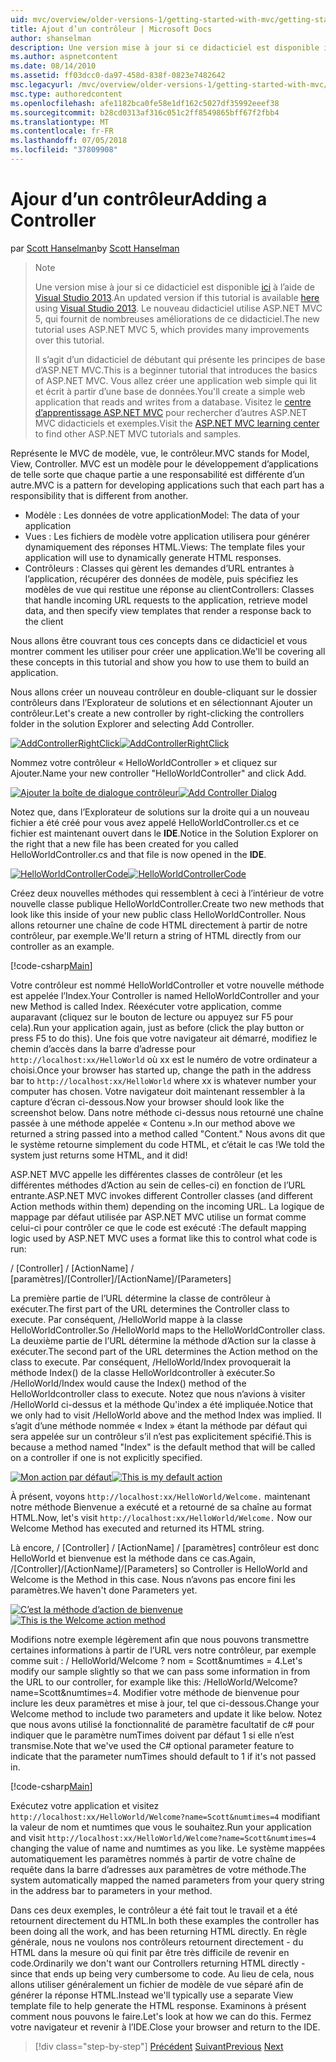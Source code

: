```yaml
---
uid: mvc/overview/older-versions-1/getting-started-with-mvc/getting-started-with-mvc-part2
title: Ajout d’un contrôleur | Microsoft Docs
author: shanselman
description: Une version mise à jour si ce didacticiel est disponible ici à l’aide de Visual Studio 2013. Le nouveau didacticiel utilise ASP.NET MVC 5, qui fournit de nombreuses améliorations de t...
ms.author: aspnetcontent
ms.date: 08/14/2010
ms.assetid: ff03dcc0-da97-458d-838f-0823e7482642
msc.legacyurl: /mvc/overview/older-versions-1/getting-started-with-mvc/getting-started-with-mvc-part2
msc.type: authoredcontent
ms.openlocfilehash: afe1182bca0fe58e1df162c5027df35992eeef38
ms.sourcegitcommit: b28cd0313af316c051c2ff8549865bff67f2fbb4
ms.translationtype: MT
ms.contentlocale: fr-FR
ms.lasthandoff: 07/05/2018
ms.locfileid: "37809908"
---
```

<a name="adding-a-controller"></a><span data-ttu-id="ae7a6-104">Ajour d’un contrôleur</span><span class="sxs-lookup"><span data-stu-id="ae7a6-104">Adding a Controller</span></span>
====================
<span data-ttu-id="ae7a6-105">par [Scott Hanselman](https://github.com/shanselman)</span><span class="sxs-lookup"><span data-stu-id="ae7a6-105">by [Scott Hanselman](https://github.com/shanselman)</span></span>

> > [!NOTE]
> > <span data-ttu-id="ae7a6-106">Une version mise à jour si ce didacticiel est disponible [ici](../../getting-started/introduction/getting-started.md) à l’aide de [Visual Studio 2013](https://www.microsoft.com/visualstudio/eng/2013-downloads).</span><span class="sxs-lookup"><span data-stu-id="ae7a6-106">An updated version if this tutorial is available [here](../../getting-started/introduction/getting-started.md) using [Visual Studio 2013](https://www.microsoft.com/visualstudio/eng/2013-downloads).</span></span> <span data-ttu-id="ae7a6-107">Le nouveau didacticiel utilise ASP.NET MVC 5, qui fournit de nombreuses améliorations de ce didacticiel.</span><span class="sxs-lookup"><span data-stu-id="ae7a6-107">The new tutorial uses ASP.NET MVC 5, which provides many improvements over this tutorial.</span></span>
> 
> 
> <span data-ttu-id="ae7a6-108">Il s’agit d’un didacticiel de débutant qui présente les principes de base d’ASP.NET MVC.</span><span class="sxs-lookup"><span data-stu-id="ae7a6-108">This is a beginner tutorial that introduces the basics of ASP.NET MVC.</span></span> <span data-ttu-id="ae7a6-109">Vous allez créer une application web simple qui lit et écrit à partir d’une base de données.</span><span class="sxs-lookup"><span data-stu-id="ae7a6-109">You'll create a simple web application that reads and writes from a database.</span></span> <span data-ttu-id="ae7a6-110">Visitez le [centre d’apprentissage ASP.NET MVC](../../../index.md) pour rechercher d’autres ASP.NET MVC didacticiels et exemples.</span><span class="sxs-lookup"><span data-stu-id="ae7a6-110">Visit the [ASP.NET MVC learning center](../../../index.md) to find other ASP.NET MVC tutorials and samples.</span></span>


<span data-ttu-id="ae7a6-111">Représente le MVC de modèle, vue, le contrôleur.</span><span class="sxs-lookup"><span data-stu-id="ae7a6-111">MVC stands for Model, View, Controller.</span></span> <span data-ttu-id="ae7a6-112">MVC est un modèle pour le développement d’applications de telle sorte que chaque partie a une responsabilité est différente d’un autre.</span><span class="sxs-lookup"><span data-stu-id="ae7a6-112">MVC is a pattern for developing applications such that each part has a responsibility that is different from another.</span></span>

- <span data-ttu-id="ae7a6-113">Modèle : Les données de votre application</span><span class="sxs-lookup"><span data-stu-id="ae7a6-113">Model: The data of your application</span></span>
- <span data-ttu-id="ae7a6-114">Vues : Les fichiers de modèle votre application utilisera pour générer dynamiquement des réponses HTML.</span><span class="sxs-lookup"><span data-stu-id="ae7a6-114">Views: The template files your application will use to dynamically generate HTML responses.</span></span>
- <span data-ttu-id="ae7a6-115">Contrôleurs : Classes qui gèrent les demandes d’URL entrantes à l’application, récupérer des données de modèle, puis spécifiez les modèles de vue qui restitue une réponse au client</span><span class="sxs-lookup"><span data-stu-id="ae7a6-115">Controllers: Classes that handle incoming URL requests to the application, retrieve model data, and then specify view templates that render a response back to the client</span></span>

<span data-ttu-id="ae7a6-116">Nous allons être couvrant tous ces concepts dans ce didacticiel et vous montrer comment les utiliser pour créer une application.</span><span class="sxs-lookup"><span data-stu-id="ae7a6-116">We'll be covering all these concepts in this tutorial and show you how to use them to build an application.</span></span>

<span data-ttu-id="ae7a6-117">Nous allons créer un nouveau contrôleur en double-cliquant sur le dossier contrôleurs dans l’Explorateur de solutions et en sélectionnant Ajouter un contrôleur.</span><span class="sxs-lookup"><span data-stu-id="ae7a6-117">Let's create a new controller by right-clicking the controllers folder in the solution Explorer and selecting Add Controller.</span></span>

<span data-ttu-id="ae7a6-118">[![AddControllerRightClick](getting-started-with-mvc-part2/_static/image2.png)](getting-started-with-mvc-part2/_static/image1.png)</span><span class="sxs-lookup"><span data-stu-id="ae7a6-118">[![AddControllerRightClick](getting-started-with-mvc-part2/_static/image2.png)](getting-started-with-mvc-part2/_static/image1.png)</span></span>

<span data-ttu-id="ae7a6-119">Nommez votre contrôleur « HelloWorldController » et cliquez sur Ajouter.</span><span class="sxs-lookup"><span data-stu-id="ae7a6-119">Name your new controller "HelloWorldController" and click Add.</span></span>

<span data-ttu-id="ae7a6-120">[![Ajouter la boîte de dialogue contrôleur](getting-started-with-mvc-part2/_static/image4.png)](getting-started-with-mvc-part2/_static/image3.png)</span><span class="sxs-lookup"><span data-stu-id="ae7a6-120">[![Add Controller Dialog](getting-started-with-mvc-part2/_static/image4.png)](getting-started-with-mvc-part2/_static/image3.png)</span></span>

<span data-ttu-id="ae7a6-121">Notez que, dans l’Explorateur de solutions sur la droite qui a un nouveau fichier a été créé pour vous avez appelé HelloWorldController.cs et ce fichier est maintenant ouvert dans le **IDE**.</span><span class="sxs-lookup"><span data-stu-id="ae7a6-121">Notice in the Solution Explorer on the right that a new file has been created for you called HelloWorldController.cs and that file is now opened in the **IDE**.</span></span>

<span data-ttu-id="ae7a6-122">[![HelloWorldControllerCode](getting-started-with-mvc-part2/_static/image6.png)](getting-started-with-mvc-part2/_static/image5.png)</span><span class="sxs-lookup"><span data-stu-id="ae7a6-122">[![HelloWorldControllerCode](getting-started-with-mvc-part2/_static/image6.png)](getting-started-with-mvc-part2/_static/image5.png)</span></span>

<span data-ttu-id="ae7a6-123">Créez deux nouvelles méthodes qui ressemblent à ceci à l’intérieur de votre nouvelle classe publique HelloWorldController.</span><span class="sxs-lookup"><span data-stu-id="ae7a6-123">Create two new methods that look like this inside of your new public class HelloWorldController.</span></span> <span data-ttu-id="ae7a6-124">Nous allons retourner une chaîne de code HTML directement à partir de notre contrôleur, par exemple.</span><span class="sxs-lookup"><span data-stu-id="ae7a6-124">We'll return a string of HTML directly from our controller as an example.</span></span>

[!code-csharp[Main](getting-started-with-mvc-part2/samples/sample1.cs)]

<span data-ttu-id="ae7a6-125">Votre contrôleur est nommé HelloWorldController et votre nouvelle méthode est appelée l’Index.</span><span class="sxs-lookup"><span data-stu-id="ae7a6-125">Your Controller is named HelloWorldController and your new Method is called Index.</span></span> <span data-ttu-id="ae7a6-126">Réexécuter votre application, comme auparavant (cliquez sur le bouton de lecture ou appuyez sur F5 pour cela).</span><span class="sxs-lookup"><span data-stu-id="ae7a6-126">Run your application again, just as before (click the play button or press F5 to do this).</span></span> <span data-ttu-id="ae7a6-127">Une fois que votre navigateur ait démarré, modifiez le chemin d’accès dans la barre d’adresse pour `http://localhost:xx/HelloWorld` où xx est le numéro de votre ordinateur a choisi.</span><span class="sxs-lookup"><span data-stu-id="ae7a6-127">Once your browser has started up, change the path in the address bar to `http://localhost:xx/HelloWorld` where xx is whatever number your computer has chosen.</span></span> <span data-ttu-id="ae7a6-128">Votre navigateur doit maintenant ressembler à la capture d’écran ci-dessous.</span><span class="sxs-lookup"><span data-stu-id="ae7a6-128">Now your browser should look like the screenshot below.</span></span> <span data-ttu-id="ae7a6-129">Dans notre méthode ci-dessus nous retourné une chaîne passée à une méthode appelée « Contenu ».</span><span class="sxs-lookup"><span data-stu-id="ae7a6-129">In our method above we returned a string passed into a method called "Content."</span></span> <span data-ttu-id="ae7a6-130">Nous avons dit que le système retourne simplement du code HTML, et c’était le cas !</span><span class="sxs-lookup"><span data-stu-id="ae7a6-130">We told the system just returns some HTML, and it did!</span></span>

<span data-ttu-id="ae7a6-131">ASP.NET MVC appelle les différentes classes de contrôleur (et les différentes méthodes d’Action au sein de celles-ci) en fonction de l’URL entrante.</span><span class="sxs-lookup"><span data-stu-id="ae7a6-131">ASP.NET MVC invokes different Controller classes (and different Action methods within them) depending on the incoming URL.</span></span> <span data-ttu-id="ae7a6-132">La logique de mappage par défaut utilisée par ASP.NET MVC utilise un format comme celui-ci pour contrôler ce que le code est exécuté :</span><span class="sxs-lookup"><span data-stu-id="ae7a6-132">The default mapping logic used by ASP.NET MVC uses a format like this to control what code is run:</span></span>

<span data-ttu-id="ae7a6-133">/ [Controller] / [ActionName] / [paramètres]</span><span class="sxs-lookup"><span data-stu-id="ae7a6-133">/[Controller]/[ActionName]/[Parameters]</span></span>

<span data-ttu-id="ae7a6-134">La première partie de l’URL détermine la classe de contrôleur à exécuter.</span><span class="sxs-lookup"><span data-stu-id="ae7a6-134">The first part of the URL determines the Controller class to execute.</span></span> <span data-ttu-id="ae7a6-135">Par conséquent, /HelloWorld mappe à la classe HelloWorldController.</span><span class="sxs-lookup"><span data-stu-id="ae7a6-135">So /HelloWorld maps to the HelloWorldController class.</span></span> <span data-ttu-id="ae7a6-136">La deuxième partie de l’URL détermine la méthode d’Action sur la classe à exécuter.</span><span class="sxs-lookup"><span data-stu-id="ae7a6-136">The second part of the URL determines the Action method on the class to execute.</span></span> <span data-ttu-id="ae7a6-137">Par conséquent, /HelloWorld/Index provoquerait la méthode Index() de la classe HelloWorldcontroller à exécuter.</span><span class="sxs-lookup"><span data-stu-id="ae7a6-137">So /HelloWorld/Index would cause the Index() method of the HelloWorldcontroller class to execute.</span></span> <span data-ttu-id="ae7a6-138">Notez que nous n’avions à visiter /HelloWorld ci-dessus et la méthode Qu'index a été impliquée.</span><span class="sxs-lookup"><span data-stu-id="ae7a6-138">Notice that we only had to visit /HelloWorld above and the method Index was implied.</span></span> <span data-ttu-id="ae7a6-139">Il s’agit d’une méthode nommée « Index » étant la méthode par défaut qui sera appelée sur un contrôleur s’il n’est pas explicitement spécifié.</span><span class="sxs-lookup"><span data-stu-id="ae7a6-139">This is because a method named "Index" is the default method that will be called on a controller if one is not explicitly specified.</span></span>

<span data-ttu-id="ae7a6-140">[![Mon action par défaut](getting-started-with-mvc-part2/_static/image8.png)](getting-started-with-mvc-part2/_static/image7.png)</span><span class="sxs-lookup"><span data-stu-id="ae7a6-140">[![This is my default action](getting-started-with-mvc-part2/_static/image8.png)](getting-started-with-mvc-part2/_static/image7.png)</span></span>

<span data-ttu-id="ae7a6-141">À présent, voyons `http://localhost:xx/HelloWorld/Welcome.` maintenant notre méthode Bienvenue a exécuté et a retourné de sa chaîne au format HTML.</span><span class="sxs-lookup"><span data-stu-id="ae7a6-141">Now, let's visit `http://localhost:xx/HelloWorld/Welcome.` Now our Welcome Method has executed and returned its HTML string.</span></span>

<span data-ttu-id="ae7a6-142">Là encore, / [Controller] / [ActionName] / [paramètres] contrôleur est donc HelloWorld et bienvenue est la méthode dans ce cas.</span><span class="sxs-lookup"><span data-stu-id="ae7a6-142">Again, /[Controller]/[ActionName]/[Parameters] so Controller is HelloWorld and Welcome is the Method in this case.</span></span> <span data-ttu-id="ae7a6-143">Nous n’avons pas encore fini les paramètres.</span><span class="sxs-lookup"><span data-stu-id="ae7a6-143">We haven't done Parameters yet.</span></span>

<span data-ttu-id="ae7a6-144">[![C’est la méthode d’action de bienvenue](getting-started-with-mvc-part2/_static/image10.png)](getting-started-with-mvc-part2/_static/image9.png)</span><span class="sxs-lookup"><span data-stu-id="ae7a6-144">[![This is the Welcome action method](getting-started-with-mvc-part2/_static/image10.png)](getting-started-with-mvc-part2/_static/image9.png)</span></span>

<span data-ttu-id="ae7a6-145">Modifions notre exemple légèrement afin que nous pouvons transmettre certaines informations à partir de l’URL vers notre contrôleur, par exemple comme suit : / HelloWorld/Welcome ? nom = Scott&amp;numtimes = 4.</span><span class="sxs-lookup"><span data-stu-id="ae7a6-145">Let's modify our sample slightly so that we can pass some information in from the URL to our controller, for example like this: /HelloWorld/Welcome?name=Scott&amp;numtimes=4.</span></span> <span data-ttu-id="ae7a6-146">Modifier votre méthode de bienvenue pour inclure les deux paramètres et mise à jour, tel que ci-dessous.</span><span class="sxs-lookup"><span data-stu-id="ae7a6-146">Change your Welcome method to include two parameters and update it like below.</span></span> <span data-ttu-id="ae7a6-147">Notez que nous avons utilisé la fonctionnalité de paramètre facultatif de c# pour indiquer que le paramètre numTimes doivent par défaut 1 si elle n’est transmise.</span><span class="sxs-lookup"><span data-stu-id="ae7a6-147">Note that we've used the C# optional parameter feature to indicate that the parameter numTimes should default to 1 if it's not passed in.</span></span>

[!code-csharp[Main](getting-started-with-mvc-part2/samples/sample2.cs)]

<span data-ttu-id="ae7a6-148">Exécutez votre application et visitez `http://localhost:xx/HelloWorld/Welcome?name=Scott&numtimes=4` modifiant la valeur de nom et numtimes que vous le souhaitez.</span><span class="sxs-lookup"><span data-stu-id="ae7a6-148">Run your application and visit `http://localhost:xx/HelloWorld/Welcome?name=Scott&numtimes=4` changing the value of name and numtimes as you like.</span></span> <span data-ttu-id="ae7a6-149">Le système mappées automatiquement les paramètres nommés à partir de votre chaîne de requête dans la barre d’adresses aux paramètres de votre méthode.</span><span class="sxs-lookup"><span data-stu-id="ae7a6-149">The system automatically mapped the named parameters from your query string in the address bar to parameters in your method.</span></span>

<span data-ttu-id="ae7a6-150">Dans ces deux exemples, le contrôleur a été fait tout le travail et a été retournent directement du HTML.</span><span class="sxs-lookup"><span data-stu-id="ae7a6-150">In both these examples the controller has been doing all the work, and has been returning HTML directly.</span></span> <span data-ttu-id="ae7a6-151">En règle générale, nous ne voulons nos contrôleurs retournent directement - du HTML dans la mesure où qui finit par être très difficile de revenir en code.</span><span class="sxs-lookup"><span data-stu-id="ae7a6-151">Ordinarily we don't want our Controllers returning HTML directly - since that ends up being very cumbersome to code.</span></span> <span data-ttu-id="ae7a6-152">Au lieu de cela, nous allons utiliser généralement un fichier de modèle de vue séparé afin de générer la réponse HTML.</span><span class="sxs-lookup"><span data-stu-id="ae7a6-152">Instead we'll typically use a separate View template file to help generate the HTML response.</span></span> <span data-ttu-id="ae7a6-153">Examinons à présent comment nous pouvons le faire.</span><span class="sxs-lookup"><span data-stu-id="ae7a6-153">Let's look at how we can do this.</span></span> <span data-ttu-id="ae7a6-154">Fermez votre navigateur et revenir à l’IDE.</span><span class="sxs-lookup"><span data-stu-id="ae7a6-154">Close your browser and return to the IDE.</span></span>

> [!div class="step-by-step"]
> <span data-ttu-id="ae7a6-155">[Précédent](getting-started-with-mvc-part1.md)
> [Suivant](getting-started-with-mvc-part3.md)</span><span class="sxs-lookup"><span data-stu-id="ae7a6-155">[Previous](getting-started-with-mvc-part1.md)
[Next](getting-started-with-mvc-part3.md)</span></span>
